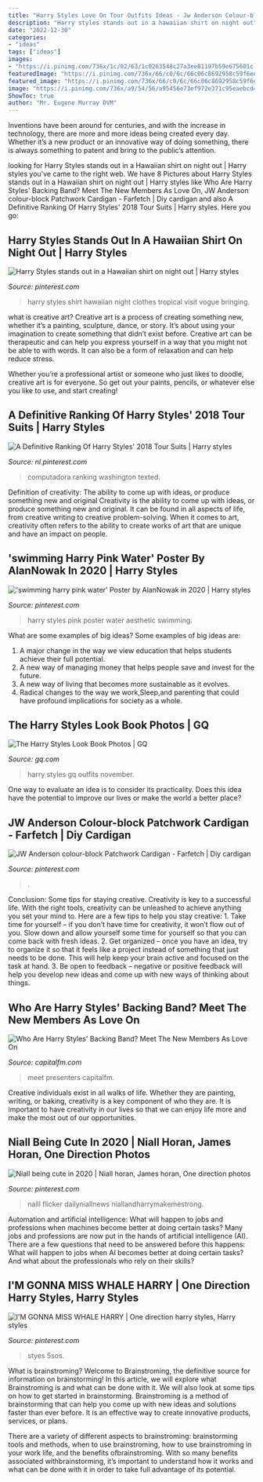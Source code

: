 ```yaml
---
title: "Harry Styles Love On Tour Outfits Ideas - Jw Anderson Colour-block Patchwork Cardigan"
description: "Harry styles stands out in a hawaiian shirt on night out"
date: "2022-12-30"
categories:
- "ideas"
tags: ["ideas"]
images:
- "https://i.pinimg.com/736x/1c/02/63/1c0263548c27a3ee81197b59e675601c.jpg"
featuredImage: "https://i.pinimg.com/736x/66/c0/6c/66c06c8692958c59f6ee7121069140ee.jpg"
featured_image: "https://i.pinimg.com/736x/66/c0/6c/66c06c8692958c59f6ee7121069140ee.jpg"
image: "https://i.pinimg.com/736x/a9/54/56/a95456e73ef972e371c95eaebcd46a00.jpg"
ShowToc: true
author: "Mr. Eugene Murray DVM"
---
```



Inventions have been around for centuries, and with the increase in technology, there are more and more ideas being created every day. Whether it’s a new product or an innovative way of doing something, there is always something to patent and bring to the public’s attention.

	

		
looking for Harry Styles stands out in a Hawaiian shirt on night out | Harry styles you've came to the right web. We have 8 Pictures about Harry Styles stands out in a Hawaiian shirt on night out | Harry styles like Who Are Harry Styles&#039; Backing Band? Meet The New Members As Love On, JW Anderson colour-block Patchwork Cardigan - Farfetch | Diy cardigan and also A Definitive Ranking Of Harry Styles&#039; 2018 Tour Suits | Harry styles. Here you go:
		
    
## Harry Styles Stands Out In A Hawaiian Shirt On Night Out | Harry Styles

<img loading=lazy src="https://i.pinimg.com/originals/cc/b9/b8/ccb9b8f8e57abc2213d1f481b21ceb19.jpg" onerror="this.onerror=null;this.src='https://tse2.mm.bing.net/th?id=OIP.SEI7jHmiCdvAmECtG8h-AAHaLH&amp;pid=15.1';" alt="Harry Styles stands out in a Hawaiian shirt on night out | Harry styles">

_Source: pinterest.com_

>harry styles shirt hawaiian night clothes tropical visit vogue bringing. 

	

what is creative art?
Creative art is a process of creating something new, whether it’s a painting, sculpture, dance, or story. It’s about using your imagination to create something that didn’t exist before. 
Creative art can be therapeutic and can help you express yourself in a way that you might not be able to with words. It can also be a form of relaxation and can help reduce stress. 

Whether you’re a professional artist or someone who just likes to doodle, creative art is for everyone. So get out your paints, pencils, or whatever else you like to use, and start creating!

    
## A Definitive Ranking Of Harry Styles&#039; 2018 Tour Suits | Harry Styles

<img loading=lazy src="https://i.pinimg.com/736x/66/c0/6c/66c06c8692958c59f6ee7121069140ee.jpg" onerror="this.onerror=null;this.src='https://tse4.mm.bing.net/th?id=OIP.n5phl1_mrOuGi98DExjMywHaE8&amp;pid=15.1';" alt="A Definitive Ranking Of Harry Styles&#039; 2018 Tour Suits | Harry styles">

_Source: nl.pinterest.com_

>computadora ranking washington texted. 

	

Definition of creativity: The ability to come up with ideas, or produce something new and original
Creativity is the ability to come up with ideas, or produce something new and original. It can be found in all aspects of life, from creative writing to creative problem-solving. When it comes to art, creativity often refers to the ability to create works of art that are unique and have an impact on people.

    
## &#039;swimming Harry Pink Water&#039; Poster By AlanNowak In 2020 | Harry Styles

<img loading=lazy src="https://i.pinimg.com/736x/a9/54/56/a95456e73ef972e371c95eaebcd46a00.jpg" onerror="this.onerror=null;this.src='https://tse2.mm.bing.net/th?id=OIP.g5wdL_0Nt9Xa8EMs-6YrWAHaJK&amp;pid=15.1';" alt="&#039;swimming harry pink water&#039; Poster by AlanNowak in 2020 | Harry styles">

_Source: pinterest.com_

>harry styles pink poster water aesthetic swimming. 

	

What are some examples of big ideas?
Some examples of big ideas are: 
1. A major change in the way we view education that helps students achieve their full potential. 
2. A new way of managing money that helps people save and invest for the future. 
3. A new way of living that becomes more sustainable as it evolves. 
4. Radical changes to the way we work,Sleep,and parenting that could have profound implications for society as a whole.

    
## The Harry Styles Look Book Photos | GQ

<img loading=lazy src="http://media.gq.com/photos/57ec2fab33e653ef59f1f430/master/pass/Harry-Styles-Style-2015-11-13-15.jpg" onerror="this.onerror=null;this.src='https://tse4.mm.bing.net/th?id=OIP.etClUI_Jz-32mXQ8aUwx7gHaLG&amp;pid=15.1';" alt="The Harry Styles Look Book Photos | GQ">

_Source: gq.com_

>harry styles gq outfits november. 

	

One way to evaluate an idea is to consider its practicality. Does this idea have the potential to improve our lives or make the world a better place?

    
## JW Anderson Colour-block Patchwork Cardigan - Farfetch | Diy Cardigan

<img loading=lazy src="https://i.pinimg.com/originals/c0/63/fb/c063fbae09bb1196e487ac81ed9bde9d.jpg" onerror="this.onerror=null;this.src='https://tse1.mm.bing.net/th?id=OIP.juJUJHrwRk-nXrMxaEOv0gHaJ4&amp;pid=15.1';" alt="JW Anderson colour-block Patchwork Cardigan - Farfetch | Diy cardigan">

_Source: pinterest.com_

>. 

	

Conclusion: Some tips for staying creative.
Creativity is key to a successful life. With the right tools, creativity can be unleashed to achieve anything you set your mind to. Here are a few tips to help you stay creative: 1. Take time for yourself – if you don’t have time for creativity, it won’t flow out of you. Slow down and allow yourself some time for yourself so that you can come back with fresh ideas. 2. Get organized – once you have an idea, try to organize it so that it feels like a project instead of something that just needs to be done. This will help keep your brain active and focused on the task at hand. 3. Be open to feedback – negative or positive feedback will help you develop new ideas and come up with new ways of thinking about things.
    
## Who Are Harry Styles&#039; Backing Band? Meet The New Members As Love On

<img loading=lazy src="https://imgs.capitalfm.com/images/259564?width=1000&amp;crop=16_9&amp;signature=aJhVp9xZgWawS55TGY5FZT7y56M=" onerror="this.onerror=null;this.src='https://tse2.mm.bing.net/th?id=OIP.LmOoKjkZMi0mcD1sEyQVFwHaEK&amp;pid=15.1';" alt="Who Are Harry Styles&#039; Backing Band? Meet The New Members As Love On">

_Source: capitalfm.com_

>meet presenters capitalfm. 

	

Creative individuals exist in all walks of life. Whether they are painting, writing, or baking, creativity is a key component of who they are. It is important to have creativity in our lives so that we can enjoy life more and make the most out of our opportunities.

    
## Niall Being Cute In 2020 | Niall Horan, James Horan, One Direction Photos

<img loading=lazy src="https://i.pinimg.com/736x/1c/02/63/1c0263548c27a3ee81197b59e675601c.jpg" onerror="this.onerror=null;this.src='https://tse1.mm.bing.net/th?id=OIP.lKem-D0d1YwDrTEUOqVYHwHaK-&amp;pid=15.1';" alt="Niall being cute in 2020 | Niall horan, James horan, One direction photos">

_Source: pinterest.com_

>naill flicker dailyniallnews niallandharrymakemestrong. 

	

Automation and artificial intelligence: What will happen to jobs and professions when machines become better at doing certain tasks?
Many jobs and professions are now put in the hands of artificial intelligence (AI). There are a few questions that need to be answered before this happens: What will happen to jobs when AI becomes better at doing certain tasks? And what about the professionals who rely on their skills?

    
## I&#039;M GONNA MISS WHALE HARRY | One Direction Harry Styles, Harry Styles

<img loading=lazy src="https://i.pinimg.com/736x/9f/0f/c9/9f0fc91d2d2751357287d494539e4298--whales-d-concert.jpg" onerror="this.onerror=null;this.src='https://tse4.mm.bing.net/th?id=OIP.iFcrtM3sk61jCqLUSR0UcgHaLH&amp;pid=15.1';" alt="I&#039;M GONNA MISS WHALE HARRY | One direction harry styles, Harry styles">

_Source: pinterest.com_

>styes 5sos. 

	

What is brainstroming?
Welcome to Brainstroming, the definitive source for information on brainstorming! In this article, we will explore what Brainstroming is and what can be done with it. We will also look at some tips on how to get started in brainstorming.
Brainstroming is a method of brainstorming that can help you come up with new ideas and solutions faster than ever before. It is an effective way to create innovative products, services, or plans.

There are a variety of different aspects to brainstroming: brainstorming tools and methods, when to use brainstroming, how to use brainstroming in your work life, and the benefits ofbrainstroming. With so many benefits associated withbrainstorming, it’s important to understand how it works and what can be done with it in order to take full advantage of its potential.

